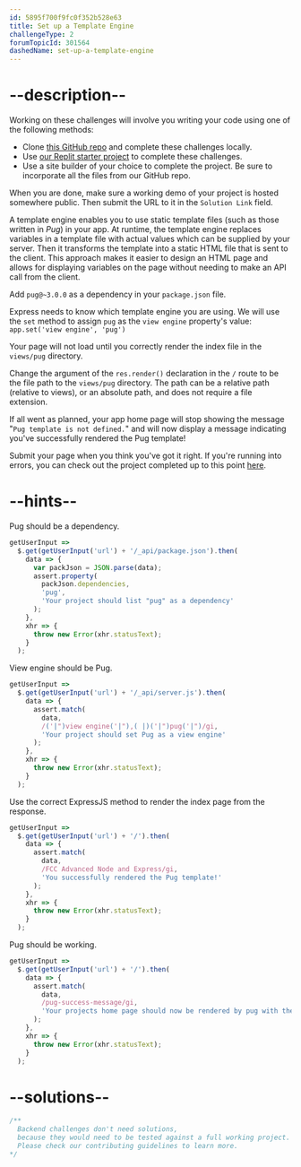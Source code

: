 ```yaml
---
id: 5895f700f9fc0f352b528e63
title: Set up a Template Engine
challengeType: 2
forumTopicId: 301564
dashedName: set-up-a-template-engine
---
```


# --description--

Working on these challenges will involve you writing your code using one of the following methods:

- Clone [this GitHub repo](https://github.com/freeCodeCamp/boilerplate-advancednode/) and complete these challenges locally.
- Use [our Replit starter project](https://replit.com/github/freeCodeCamp/boilerplate-advancednode) to complete these challenges.
- Use a site builder of your choice to complete the project. Be sure to incorporate all the files from our GitHub repo.

When you are done, make sure a working demo of your project is hosted somewhere public. Then submit the URL to it in the `Solution Link` field.

A template engine enables you to use static template files (such as those written in _Pug_) in your app. At runtime, the template engine replaces variables in a template file with actual values which can be supplied by your server. Then it transforms the template into a static HTML file that is sent to the client. This approach makes it easier to design an HTML page and allows for displaying variables on the page without needing to make an API call from the client.

Add `pug@~3.0.0` as a dependency in your `package.json` file.

Express needs to know which template engine you are using. We will use the `set` method to assign `pug` as the `view engine` property's value: `app.set('view engine', 'pug')`

Your page will not load until you correctly render the index file in the `views/pug` directory.

Change the argument of the `res.render()` declaration in the `/` route to be the file path to the `views/pug` directory. The path can be a relative path (relative to views), or an absolute path, and does not require a file extension.

If all went as planned, your app home page will stop showing the message "`Pug template is not defined.`" and will now display a message indicating you've successfully rendered the Pug template!

Submit your page when you think you've got it right. If you're running into errors, you can check out the project completed up to this point [here](https://gist.github.com/camperbot/3515cd676ea4dfceab4e322f59a37791).

# --hints--

Pug should be a dependency.

```js
getUserInput =>
  $.get(getUserInput('url') + '/_api/package.json').then(
    data => {
      var packJson = JSON.parse(data);
      assert.property(
        packJson.dependencies,
        'pug',
        'Your project should list "pug" as a dependency'
      );
    },
    xhr => {
      throw new Error(xhr.statusText);
    }
  );
```

View engine should be Pug.

```js
getUserInput =>
  $.get(getUserInput('url') + '/_api/server.js').then(
    data => {
      assert.match(
        data,
        /('|")view engine('|"),( |)('|")pug('|")/gi,
        'Your project should set Pug as a view engine'
      );
    },
    xhr => {
      throw new Error(xhr.statusText);
    }
  );
```

Use the correct ExpressJS method to render the index page from the response.

```js
getUserInput =>
  $.get(getUserInput('url') + '/').then(
    data => {
      assert.match(
        data,
        /FCC Advanced Node and Express/gi,
        'You successfully rendered the Pug template!'
      );
    },
    xhr => {
      throw new Error(xhr.statusText);
    }
  );
```

Pug should be working.

```js
getUserInput =>
  $.get(getUserInput('url') + '/').then(
    data => {
      assert.match(
        data,
        /pug-success-message/gi,
        'Your projects home page should now be rendered by pug with the projects .pug file unaltered'
      );
    },
    xhr => {
      throw new Error(xhr.statusText);
    }
  );
```

# --solutions--

```js
/**
  Backend challenges don't need solutions, 
  because they would need to be tested against a full working project. 
  Please check our contributing guidelines to learn more.
*/
```
